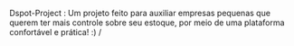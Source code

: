 Dspot-Project : Um projeto feito para auxiliar empresas pequenas que querem ter mais controle sobre seu estoque, por meio de uma plataforma confortável e prática! :)
/